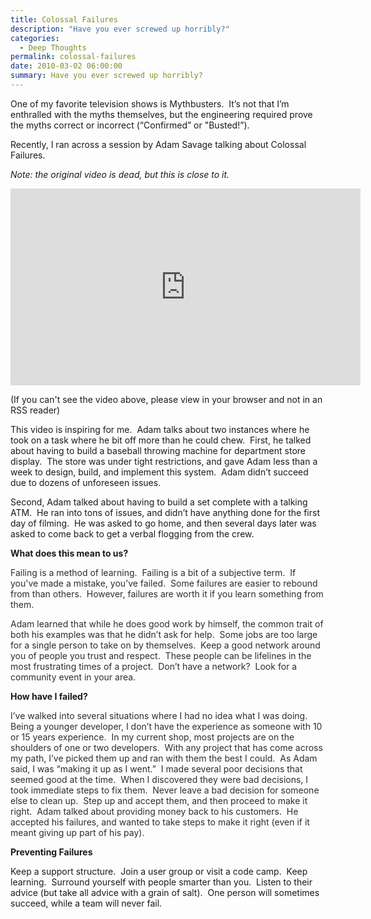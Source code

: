```yaml
---
title: Colossal Failures
description: "Have you ever screwed up horribly?"
categories:
  - Deep Thoughts
permalink: colossal-failures
date: 2010-03-02 06:00:00
summary: Have you ever screwed up horribly?
---
```


One of my favorite television shows is Mythbusters.  It’s not that I’m enthralled with the myths themselves, but the engineering required prove the myths correct or incorrect (“Confirmed” or "Busted!”).

Recently, I ran across a session by Adam Savage talking about Colossal Failures.

*Note: the original video is dead, but this is close to it.*

<iframe width="560" height="315" src="https://www.youtube.com/embed/i5sbUi3_w3w" frameborder="0" allowfullscreen></iframe>

(If you can't see the video above, please view in your browser and not in an RSS reader)

This video is inspiring for me.  Adam talks about two instances where he took on a task where he bit off more than he could chew.  First, he talked about having to build a baseball throwing machine for department store display.  The store was under tight restrictions, and gave Adam less than a week to design, build, and implement this system.  Adam didn’t succeed due to dozens of unforeseen issues.

Second, Adam talked about having to build a set complete with a talking ATM.  He ran into tons of issues, and didn’t have anything done for the first day of filming.  He was asked to go home, and then several days later was asked to come back to get a verbal flogging from the crew.

**What does this mean to us?**

<span style="color: #2e2e2e;">Failing is a method of learning.  Failing is a bit of a subjective term.  If you've made a mistake, you’ve failed.  Some failures are easier to rebound from than others.  However, failures are worth it if you learn something from them. </span>

<span style="color: #2e2e2e;">Adam learned that while he does good work by himself, the common trait of both his examples was that he didn’t ask for help.  Some jobs are too large for a single person to take on by themselves.  Keep a good network around you of people you trust and respect.  These people can be lifelines in the most frustrating times of a project.  Don’t have a network?  Look for a community event in your area.</span>

**How have I failed?**

<span style="color: #2e2e2e;">I’ve walked into several situations where I had no idea what I was doing.  Being a younger developer, I don’t have the experience as someone with 10 or 15 years experience.  In my current shop, most projects are on the shoulders of one or two developers.  With any project that has come across my path, I’ve picked them up and ran with them the best I could.  As Adam said, I was “making it up as I went.”  I made several poor decisions that seemed good at the time.  When I discovered they were bad decisions, I took immediate steps to fix them.  Never leave a bad decision for someone else to clean up.  Step up and accept them, and then proceed to make it right.  Adam talked about providing money back to his customers.  He accepted his failures, and wanted to take steps to make it right (even if it meant giving up part of his pay).</span>

**Preventing Failures**

Keep a support structure.  Join a user group or visit a code camp.  Keep learning.  Surround yourself with people smarter than you.  Listen to their advice (but take all advice with a grain of salt).  One person will sometimes succeed, while a team will never fail.
